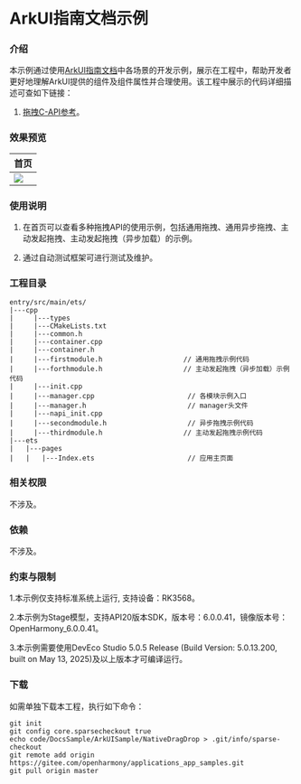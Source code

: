 # ArkUI指南文档示例

### 介绍

本示例通过使用[ArkUI指南文档](https://gitee.com/openharmony/docs/tree/master/zh-cn/application-dev/reference)中各场景的开发示例，展示在工程中，帮助开发者更好地理解ArkUI提供的组件及组件属性并合理使用。该工程中展示的代码详细描述可查如下链接：

1. [拖拽C-API参考](https://gitcode.com/openharmony/docs/blob/master/zh-cn/application-dev/reference/apis-arkui/capi-drag-and-drop-h.md)。
### 效果预览

| 首页                                 |
|------------------------------------|
| ![](screenshots/device/image1.png) |

### 使用说明

1. 在首页可以查看多种拖拽API的使用示例，包括通用拖拽、通用异步拖拽、主动发起拖拽、主动发起拖拽（异步加载）的示例。

2. 通过自动测试框架可进行测试及维护。

### 工程目录
```
entry/src/main/ets/
|---cpp
|     |---types
|     |---CMakeLists.txt
|     |---common.h
|     |---container.cpp
|     |---container.h
|     |---firstmodule.h                    // 通用拖拽示例代码
|     |---forthmodule.h                    // 主动发起拖拽（异步加载）示例代码
|     |---init.cpp
|     |---manager.cpp                       // 各模块示例入口
|     |---manager.h                         // manager头文件
|     |---napi_init.cpp
|     |---secondmodule.h                    // 异步拖拽示例代码
|     |---thirdmodule.h                    // 主动发起拖拽示例代码
|---ets
|   |---pages
|   |   |---Index.ets                       // 应用主页面
```

### 相关权限

不涉及。

### 依赖

不涉及。

### 约束与限制

1.本示例仅支持标准系统上运行, 支持设备：RK3568。

2.本示例为Stage模型，支持API20版本SDK，版本号：6.0.0.41，镜像版本号：OpenHarmony_6.0.0.41。

3.本示例需要使用DevEco Studio 5.0.5 Release (Build Version: 5.0.13.200, built on May 13, 2025)及以上版本才可编译运行。

### 下载

如需单独下载本工程，执行如下命令：

````
git init
git config core.sparsecheckout true
echo code/DocsSample/ArkUISample/NativeDragDrop > .git/info/sparse-checkout
git remote add origin https://gitee.com/openharmony/applications_app_samples.git
git pull origin master
````